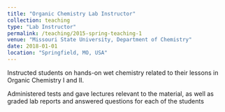 ```yaml
---
title: "Organic Chemistry Lab Instructor"
collection: teaching
type: "Lab Instructor"
permalink: /teaching/2015-spring-teaching-1
venue: "Missouri State University, Department of Chemistry"
date: 2018-01-01
location: "Springfield, MO, USA"
---
```


Instructed students on hands-on wet chemistry related to their lessons in Organic Chemistry I and II.

Administered tests and gave lectures relevant to the material, as well as graded lab reports and
answered questions for each of the students
